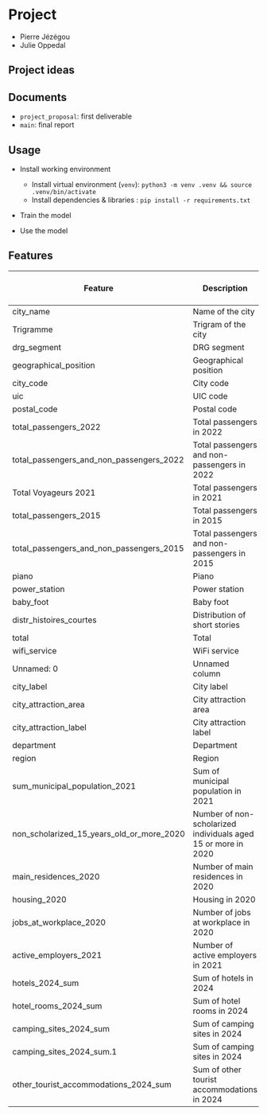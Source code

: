 # Project
- Pierre Jézégou
- Julie Oppedal

## Project ideas


## Documents
- `project_proposal`: first deliverable
- `main`: final report

## Usage
- Install working environment
    - Install virtual environment (`venv`): `python3 -m venv .venv && source .venv/bin/activate`
    - Install dependencies & libraries : `pip install -r requirements.txt`

- Train the model
- Use the model



## Features

| Feature                                      | Description                                           | Data Type | Number of Unique Values |
| -------------------------------------------- | ----------------------------------------------------- | --------- | ---------------------- |
| city_name                                    | Name of the city                                      | string    | String  |
| Trigramme                                    | Trigram of the city                                   | string    | String  |
| drg_segment                                  | DRG segment                                           | string    | Categorical |
| geographical_position                        | Geographical position                                | string    | String  |
| city_code                                    | City code                                             | string    | String  |
| uic                                          | UIC code                                              | string    | String  |
| postal_code                                  | Postal code                                           | string    | String  |
| total_passengers_2022                        | Total passengers in 2022                              | integer   | Integer |
| total_passengers_and_non_passengers_2022     | Total passengers and non-passengers in 2022           | integer   | Integer |
| Total Voyageurs 2021                         | Total passengers in 2021                              | integer   | Integer |
| total_passengers_2015                        | Total passengers in 2015                              | integer   | Integer |
| total_passengers_and_non_passengers_2015     | Total passengers and non-passengers in 2015           | integer   | Integer |
| piano                                        | Piano                                                 | string    | Categorical |
| power_station                                | Power station                                         | string    | Categorical |
| baby_foot                                    | Baby foot                                             | string    | Categorical |
| distr_histoires_courtes                      | Distribution of short stories                         | string    | Categorical |
| total                                        | Total                                                 | string    | Categorical |
| wifi_service                                 | WiFi service                                          | string    | Categorical |
| Unnamed: 0                                   | Unnamed column                                        | string    | Categorical |
| city_label                                   | City label                                            | string    | Categorical |
| city_attraction_area                         | City attraction area                                  | string    | Categorical |
| city_attraction_label                        | City attraction label                                 | string    | Categorical |
| department                                   | Department                                            | string    | Categorical |
| region                                       | Region                                                | string    | Categorical |
| sum_municipal_population_2021                | Sum of municipal population in 2021                   | integer   | Integer |
| non_scholarized_15_years_old_or_more_2020    | Number of non-scholarized individuals aged 15 or more in 2020 | integer | Integer |
| main_residences_2020                         | Number of main residences in 2020                     | integer   | Integer |
| housing_2020                                 | Housing in 2020                                      | integer   | Integer |
| jobs_at_workplace_2020                       | Number of jobs at workplace in 2020                   | integer   | Integer |
| active_employers_2021                        | Number of active employers in 2021                    | integer   | Integer |
| hotels_2024_sum                              | Sum of hotels in 2024                                | integer   | Integer |
| hotel_rooms_2024_sum                         | Sum of hotel rooms in 2024                           | integer   | Integer |
| camping_sites_2024_sum                       | Sum of camping sites in 2024                          | integer   | Integer |
| camping_sites_2024_sum.1                     | Sum of camping sites in 2024                          | integer   | Integer |
| other_tourist_accommodations_2024_sum         | Sum of other tourist accommodations in 2024           | integer   | Integer |
